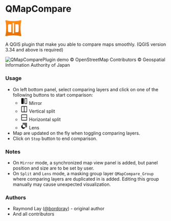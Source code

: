 # QMapCompare

<img src='./icon/icon.png' alt="QMapComparePlugin Icon" width="10%"><br>

A QGIS plugin that make you able to compare maps smoothly.
(QGIS version 3.34 and above is required)

<img src='./imgs/demo.gif' alt="QMapComparePlugin demo">
© OpenStreetMap Contributors
© Geospatial Information Authority of Japan

### Usage

- On left bottom panel, select comparing layers and click on one of the following buttons to start comparison:
  - <img src='./icon/compare_mirror.png' alt="QMapComparePlugin mirror Icon" width="5%"> Mirror
  - <img src='./icon/compare_split_vertical.png' alt="QMapComparePlugin vertical splitIcon" width="5%"> Vertical split
  - <img src='./icon/compare_split_horizontal.png' alt="QMapComparePlugin horizontal split Icon" width="5%"> Horizontal split
  - <img src='./icon/compare_lens.png' alt="QMapComparePlugin Lens Icon" width="5%"> Lens
- Map are updated on the fly when toggling comparing layers.
- Click on `Stop` button to end comparison.


### Notes
- On `Mirror` mode, a synchronized map view panel is added, but panel position and size are to be set by user.
- On `Split` and `Lens` mode, a masking group layer `QMapCompare_Group` where comparing layers are duplicated in is added. Editing this group manually may cause unexpected visualization.



### Authors

- Raymond Lay ([@bordoray](https://github.com/bordoray)) - original author
- And all contributors

